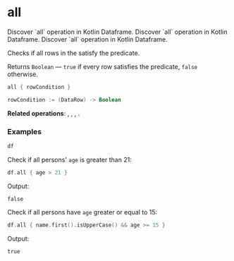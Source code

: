 # all


<web-summary>
Discover `all` operation in Kotlin Dataframe.
</web-summary>

<card-summary>
Discover `all` operation in Kotlin Dataframe.
</card-summary>

<link-summary>
Discover `all` operation in Kotlin Dataframe.
</link-summary>

<!---IMPORT org.jetbrains.kotlinx.dataframe.samples.api.utils.AllSamples-->

Checks if all rows in the [](DataFrame.md) satisfy the predicate.

Returns `Boolean` — `true` if every row satisfies the predicate, `false` otherwise.

```kotlin
all { rowCondition }

rowCondition := (DataRow) -> Boolean
```

**Related operations**: [](any.md), [](filter.md), [](single.md), [](count.md).

### Examples

<!---FUN notebook_test_all_3-->

```kotlin
df
```

<!---END-->

<inline-frame src="./resources/notebook_test_all_3.html" width="100%" height="500px"></inline-frame>

Check if all persons' `age` is greater than 21:

<!---FUN notebook_test_all_4-->

```kotlin
df.all { age > 21 }
```

<!---END-->

Output:
```text
false
```

Check if all persons have `age` greater or equal to 15:

<!---FUN notebook_test_all_5-->

```kotlin
df.all { name.first().isUpperCase() && age >= 15 }
```

<!---END-->

Output:
```text
true
```
